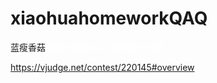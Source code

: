 # xiaohuahomeworkQAQ
蓝瘦香菇
 <font color=white> 是真的累QAQ←那你还不去睡... </font>

https://vjudge.net/contest/220145#overview
